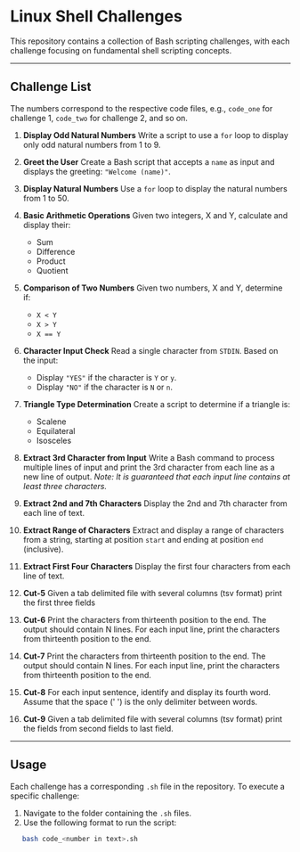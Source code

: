 # Linux Shell Challenges

This repository contains a collection of Bash scripting challenges, with each challenge focusing on fundamental shell scripting concepts.

---

## Challenge List
The numbers correspond to the respective code files, e.g., `code_one` for challenge 1, `code_two` for challenge 2, and so on.

1. **Display Odd Natural Numbers**
   Write a script to use a `for` loop to display only odd natural numbers from 1 to 9.

2. **Greet the User**
   Create a Bash script that accepts a `name` as input and displays the greeting:
   `"Welcome (name)"`.

3. **Display Natural Numbers**
   Use a `for` loop to display the natural numbers from 1 to 50.

4. **Basic Arithmetic Operations**
   Given two integers, X and Y, calculate and display their:
   - Sum
   - Difference
   - Product
   - Quotient

5. **Comparison of Two Numbers**
   Given two numbers, X and Y, determine if:
   - `X < Y`
   - `X > Y`
   - `X == Y`

6. **Character Input Check**
   Read a single character from `STDIN`. Based on the input:
   - Display `"YES"` if the character is `Y` or `y`.
   - Display `"NO"` if the character is `N` or `n`.

7. **Triangle Type Determination**
   Create a script to determine if a triangle is:
   - Scalene
   - Equilateral
   - Isosceles

8. **Extract 3rd Character from Input**
   Write a Bash command to process multiple lines of input and print the 3rd character from each line as a new line of output.
   _Note: It is guaranteed that each input line contains at least three characters._

9. **Extract 2nd and 7th Characters**
   Display the 2nd and 7th character from each line of text.

10. **Extract Range of Characters**
    Extract and display a range of characters from a string, starting at position `start` and ending at position `end` (inclusive).

11. **Extract First Four Characters**
    Display the first four characters from each line of text.

12. **Cut-5**
    Given a tab delimited file with several columns (tsv format) print the first three fields

13. **Cut-6**
    Print the characters from thirteenth position to the end. The output should contain N lines. For each input line, print the characters from thirteenth position to the end.

14. **Cut-7**
    Print the characters from thirteenth position to the end. The output should contain N lines. For each input line, print the characters from thirteenth position to the end.

15. **Cut-8**
    For each input sentence, identify and display its fourth word. Assume that the space (' ') is the only delimiter between words.

16. **Cut-9**
    Given a tab delimited file with several columns (tsv format) print the fields from second fields to last field.

---

## Usage
Each challenge has a corresponding `.sh` file in the repository. To execute a specific challenge:

1. Navigate to the folder containing the `.sh` files.
2. Use the following format to run the script:

```bash
   bash code_<number in text>.sh
```
